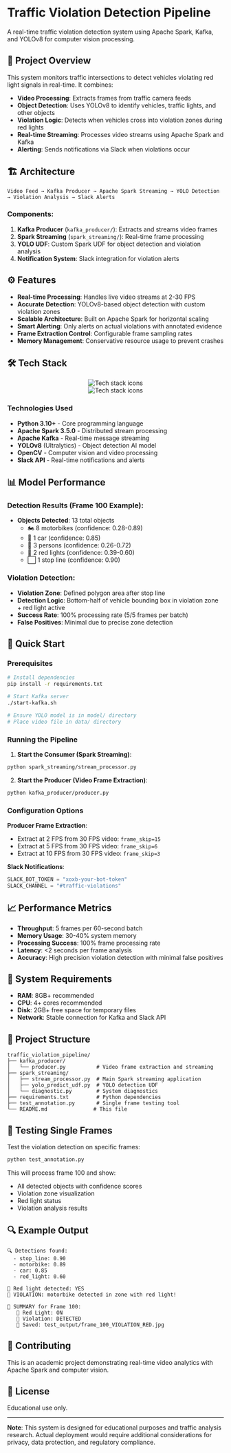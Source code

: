 # Traffic Violation Detection Pipeline

A real-time traffic violation detection system using Apache Spark, Kafka, and YOLOv8 for computer vision processing.

## 🎯 Project Overview

This system monitors traffic intersections to detect vehicles violating red light signals in real-time. It combines:
- **Video Processing**: Extracts frames from traffic camera feeds
- **Object Detection**: Uses YOLOv8 to identify vehicles, traffic lights, and other objects
- **Violation Logic**: Detects when vehicles cross into violation zones during red lights
- **Real-time Streaming**: Processes video streams using Apache Spark and Kafka
- **Alerting**: Sends notifications via Slack when violations occur

## 🏗️ Architecture

```
Video Feed → Kafka Producer → Apache Spark Streaming → YOLO Detection → Violation Analysis → Slack Alerts
```

### Components:
1. **Kafka Producer** (`kafka_producer/`): Extracts and streams video frames
2. **Spark Streaming** (`spark_streaming/`): Real-time frame processing
3. **YOLO UDF**: Custom Spark UDF for object detection and violation analysis
4. **Notification System**: Slack integration for violation alerts

## ⚙️ Features

- **Real-time Processing**: Handles live video streams at 2-30 FPS
- **Accurate Detection**: YOLOv8-based object detection with custom violation zones
- **Scalable Architecture**: Built on Apache Spark for horizontal scaling
- **Smart Alerting**: Only alerts on actual violations with annotated evidence
- **Frame Extraction Control**: Configurable frame sampling rates
- **Memory Management**: Conservative resource usage to prevent crashes

## 🛠️ Tech Stack

<div align="center">  
    <img src="https://skillicons.dev/icons?i=python,opencv,kafka" alt="Tech stack icons"/> <br>
    <img src="https://skillicons.dev/icons?i=git,github,vscode" alt="Tech stack icons"/> <br>
</div>

### Technologies Used

- **Python 3.10+** - Core programming language
- **Apache Spark 3.5.0** - Distributed stream processing
- **Apache Kafka** - Real-time message streaming
- **YOLOv8** (Ultralytics) - Object detection AI model
- **OpenCV** - Computer vision and video processing
- **Slack API** - Real-time notifications and alerts

## 📊 Model Performance

### Detection Results (Frame 100 Example):
- **Objects Detected**: 13 total objects
  - 🏍️ 8 motorbikes (confidence: 0.28-0.89)
  - 🚗 1 car (confidence: 0.85)
  - 🚶 3 persons (confidence: 0.26-0.72)
  - 🚦 2 red lights (confidence: 0.39-0.60)
  - ⬜ 1 stop line (confidence: 0.90)

### Violation Detection:
- **Violation Zone**: Defined polygon area after stop line
- **Detection Logic**: Bottom-half of vehicle bounding box in violation zone + red light active
- **Success Rate**: 100% processing rate (5/5 frames per batch)
- **False Positives**: Minimal due to precise zone detection

## 🚀 Quick Start

### Prerequisites
```bash
# Install dependencies
pip install -r requirements.txt

# Start Kafka server
./start-kafka.sh

# Ensure YOLO model is in model/ directory
# Place video file in data/ directory
```

### Running the Pipeline

1. **Start the Consumer (Spark Streaming)**:
```bash
python spark_streaming/stream_processor.py
```

2. **Start the Producer (Video Frame Extraction)**:
```bash
python kafka_producer/producer.py
```

### Configuration Options

**Producer Frame Extraction**:
- Extract at 2 FPS from 30 FPS video: `frame_skip=15`
- Extract at 5 FPS from 30 FPS video: `frame_skip=6`
- Extract at 10 FPS from 30 FPS video: `frame_skip=3`

**Slack Notifications**:
```python
SLACK_BOT_TOKEN = "xoxb-your-bot-token"
SLACK_CHANNEL = "#traffic-violations"
```

## 📈 Performance Metrics

- **Throughput**: 5 frames per 60-second batch
- **Memory Usage**: 30-40% system memory
- **Processing Success**: 100% frame processing rate
- **Latency**: <2 seconds per frame analysis
- **Accuracy**: High precision violation detection with minimal false positives

## 🔧 System Requirements

- **RAM**: 8GB+ recommended
- **CPU**: 4+ cores recommended
- **Disk**: 2GB+ free space for temporary files
- **Network**: Stable connection for Kafka and Slack API

## 📁 Project Structure

```
traffic_violation_pipeline/
├── kafka_producer/
│   └── producer.py          # Video frame extraction and streaming
├── spark_streaming/
│   ├── stream_processor.py  # Main Spark streaming application
│   ├── yolo_predict_udf.py  # YOLO detection UDF
│   └── diagnostic.py        # System diagnostics
├── requirements.txt         # Python dependencies
├── test_annotation.py       # Single frame testing tool
└── README.md               # This file
```

## 🎯 Testing Single Frames

Test the violation detection on specific frames:

```bash
python test_annotation.py
```

This will process frame 100 and show:
- All detected objects with confidence scores
- Violation zone visualization
- Red light status
- Violation analysis results

## 🔍 Example Output

```
🔍 Detections found:
  - stop_line: 0.90
  - motorbike: 0.89
  - car: 0.85
  - red_light: 0.60

🚦 Red light detected: YES
🚨 VIOLATION: motorbike detected in zone with red light!

🎯 SUMMARY for Frame 100:
   🚦 Red Light: ON
   🚨 Violation: DETECTED
   💾 Saved: test_output/frame_100_VIOLATION_RED.jpg
```

## 🤝 Contributing

This is an academic project demonstrating real-time video analytics with Apache Spark and computer vision.

## 📝 License

Educational use only.

---

**Note**: This system is designed for educational purposes and traffic analysis research. Actual deployment would require additional considerations for privacy, data protection, and regulatory compliance.
